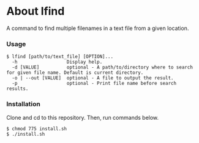 # About lfind
A command to find multiple filenames in a text file from a given location.


### Usage

```{bash}
$ lfind [path/to/text_file] [OPTION]...
  -h                  Display help.
  -d [VALUE]          optional - A path/to/directory where to search for given file name. Default is current directory.
  -o | --out [VALUE]  optional - A file to output the result.
  -p                  optional - Print file name before search results.
```

### Installation

Clone and cd to this repository.
Then, run commands below.
```
$ chmod 775 install.sh
$ ./install.sh
```